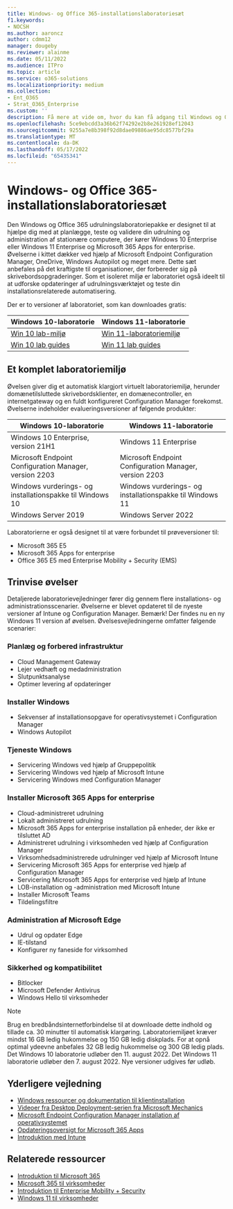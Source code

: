 ```yaml
---
title: Windows- og Office 365-installationslaboratoriesæt
f1.keywords:
- NOCSH
ms.author: aaroncz
author: cdmm12
manager: dougeby
ms.reviewer: alainme
ms.date: 05/11/2022
ms.audience: ITPro
ms.topic: article
ms.service: o365-solutions
ms.localizationpriority: medium
ms.collection:
- Ent_O365
- Strat_O365_Enterprise
ms.custom: ''
description: Få mere at vide om, hvor du kan få adgang til Windows og Office Deployment Lab Kit.
ms.openlocfilehash: 5ce9ebcdd3a36b62f74292e2b8e261928ef12043
ms.sourcegitcommit: 9255a7e8b398f92d8dae09886ae95dc8577bf29a
ms.translationtype: MT
ms.contentlocale: da-DK
ms.lasthandoff: 05/17/2022
ms.locfileid: "65435341"
---
```

# <a name="windows-and-office-365-deployment-lab-kit"></a>Windows- og Office 365-installationslaboratoriesæt

Den Windows og Office 365 udrulningslaboratoriepakke er designet til at hjælpe dig med at planlægge, teste og validere din udrulning og administration af stationære computere, der kører Windows 10 Enterprise eller Windows 11 Enterprise og Microsoft 365 Apps for enterprise. Øvelserne i kittet dækker ved hjælp af Microsoft Endpoint Configuration Manager, OneDrive, Windows Autopilot og meget mere. Dette sæt anbefales på det kraftigste til organisationer, der forbereder sig på skrivebordsopgraderinger. Som et isoleret miljø er laboratoriet også ideelt til at udforske opdateringer af udrulningsværktøjet og teste din installationsrelaterede automatisering.

Der er to versioner af laboratoriet, som kan downloades gratis:  

|Windows 10-laboratorie|Windows 11-laboratorie|
|---|---|
|[Win 10 lab-miljø](https://download.microsoft.com/download/3/3/a/33a3c7d7-b393-4f78-9b90-2d5eb7fd98e8/Win10_21H1_lab.zip)|[Win 11-laboratoriemiljø](https://download.microsoft.com/download/9/d/9/9d9e278e-a1ea-4704-85e1-cb24f3806f45/Win11_Lab_05.09.zip)|
|[Win 10 lab guides](https://download.microsoft.com/download/2/9/9/29952cdb-b98d-4f9b-9d6e-9fb49644b0a0/Win10_21H1_Lab_05.12.zip)|[Win 11 lab guides](https://download.microsoft.com/download/9/d/9/9d9e278e-a1ea-4704-85e1-cb24f3806f45/Win11_Lab_Guides_05.09.zip)|

## <a name="a-complete-lab-environment"></a>Et komplet laboratoriemiljø

Øvelsen giver dig et automatisk klargjort virtuelt laboratoriemiljø, herunder domænetilsluttede skrivebordsklienter, en domænecontroller, en internetgateway og en fuldt konfigureret Configuration Manager forekomst. Øvelserne indeholder evalueringsversioner af følgende produkter:

|Windows 10-laboratorie|Windows 11-laboratorie|
|---|---|
|Windows 10 Enterprise, version 21H1|Windows 11 Enterprise|
|Microsoft Endpoint Configuration Manager, version 2203|Microsoft Endpoint Configuration Manager, version 2203|
|Windows vurderings- og installationspakke til Windows 10|Windows vurderings- og installationspakke til Windows 11|
|Windows Server 2019|Windows Server 2022|

Laboratorierne er også designet til at være forbundet til prøveversioner til:

- Microsoft 365 E5
- Microsoft 365 Apps for enterprise
- Office 365 E5 med Enterprise Mobility + Security (EMS)

## <a name="step-by-step-labs"></a>Trinvise øvelser

Detaljerede laboratorievejledninger fører dig gennem flere installations- og administrationsscenarier. Øvelserne er blevet opdateret til de nyeste versioner af Intune og Configuration Manager. Bemærk! Der findes nu en ny Windows 11 version af øvelsen. Øvelsesvejledningerne omfatter følgende scenarier:

### <a name="plan-and-prepare-infrastructure"></a>Planlæg og forbered infrastruktur

- Cloud Management Gateway
- Lejer vedhæft og medadministration
- Slutpunktsanalyse
- Optimer levering af opdateringer

### <a name="deploy-windows"></a>Installer Windows

- Sekvenser af installationsopgave for operativsystemet i Configuration Manager
- Windows Autopilot

### <a name="service-windows"></a>Tjeneste Windows

- Servicering Windows ved hjælp af Gruppepolitik
- Servicering Windows ved hjælp af Microsoft Intune
- Servicering Windows med Configuration Manager

### <a name="deploy-microsoft-365-apps-for-enterprise"></a>Installer Microsoft 365 Apps for enterprise

- Cloud-administreret udrulning
- Lokalt administreret udrulning
- Microsoft 365 Apps for enterprise installation på enheder, der ikke er tilsluttet AD
- Administreret udrulning i virksomheden ved hjælp af Configuration Manager
- Virksomhedsadministrerede udrulninger ved hjælp af Microsoft Intune
- Servicering Microsoft 365 Apps for enterprise ved hjælp af Configuration Manager
- Servicering Microsoft 365 Apps for enterprise ved hjælp af Intune
- LOB-installation og -administration med Microsoft Intune
- Installer Microsoft Teams
- Tildelingsfiltre

### <a name="managing-microsoft-edge"></a>Administration af Microsoft Edge

- Udrul og opdater Edge
- IE-tilstand
- Konfigurer ny faneside for virksomhed

### <a name="security-and-compliance"></a>Sikkerhed og kompatibilitet

- Bitlocker
- Microsoft Defender Antivirus
- Windows Hello til virksomheder

> [!NOTE]
> Brug en bredbåndsinternetforbindelse til at downloade dette indhold og tillade ca. 30 minutter til automatisk klargøring. Laboratoriemiljøet kræver mindst 16 GB ledig hukommelse og 150 GB ledig diskplads. For at opnå optimal ydeevne anbefales 32 GB ledig hukommelse og 300 GB ledig plads. Det Windows 10 laboratorie udløber den 11. august 2022. Det Windows 11 laboratorie udløber den 7. august 2022. Nye versioner udgives før udløb.

## <a name="additional-guidance"></a>Yderligere vejledning

- [Windows ressourcer og dokumentation til klientinstallation](/windows/deployment)
- [Videoer fra Desktop Deployment-serien fra Microsoft Mechanics](https://www.aka.ms/watchhowtoshift)
- [Microsoft Endpoint Configuration Manager installation af operativsystemet](/mem/configmgr/osd/understand/introduction-to-operating-system-deployment)
- [Opdateringsoversigt for Microsoft 365 Apps](/deployoffice/deployment-guide-microsoft-365-apps)
- [Introduktion med Intune](/intune/get-started-evaluation)

## <a name="related-resources"></a>Relaterede ressourcer

- [Introduktion til Microsoft 365](https://www.microsoft.com/microsoft-365/default.aspx)
- [Microsoft 365 til virksomheder](https://products.office.com/business/office)
- [Introduktion til Enterprise Mobility + Security](https://www.microsoft.com/cloud-platform/enterprise-mobility-security)
- [Windows 11 til virksomheder](https://www.microsoft.com/windows/business)

